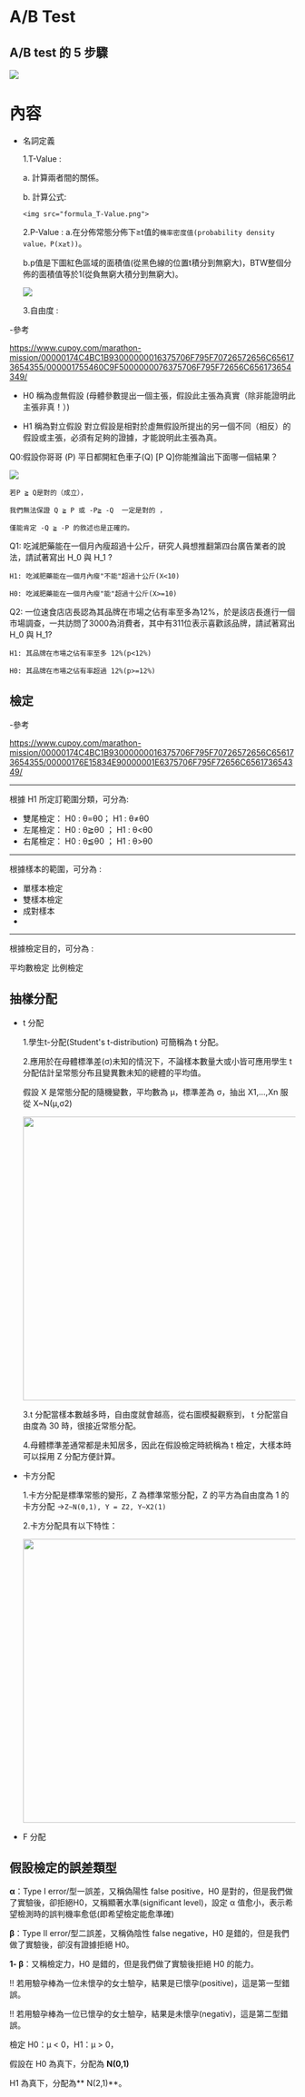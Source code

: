 #  A/B Test


## A/B test 的 5 步驟

<img src="goal.png">



# 內容

- 名詞定義

  1.T-Value : 
     
     a. 計算兩者間的關係。
     
     b. 計算公式:
     
      <img src="formula_T-Value.png">

  2.P-Value : 
     a.在分佈常態分佈下≥t值的`機率密度值(probability density value，P(x≥t))`。
     
     b.p值是下圖紅色區域的面積值(從黑色線的位置t積分到無窮大)，BTW整個分佈的面積值等於1(從負無窮大積分到無窮大)。
     
     <img src="p-value.png">

  3.自由度 :

-參考 

https://www.cupoy.com/marathon-mission/00000174C4BC1B93000000016375706F795F70726572656C656173654355/000001755460C9F5000000076375706F795F72656C656173654349/



- H0 稱為虛無假設 (母體參數提出一個主張，假設此主張為真實（除非能證明此主張非真！）)

- H1 稱為對立假設 對立假設是相對於虛無假設所提出的另一個不同（相反）的假設或主張，必須有足夠的證據，才能說明此主張為真。


Q0:假設你哥哥 (P) 平日都開紅色車子(Q) [P Q]你能推論出下面哪一個結果？


<img src="abtest_01.jpg">

    若P ≧ Q是對的（成立），
    
    我們無法保證 Q ≧ P 或 -P≧ -Q  一定是對的 ，

    僅能肯定 -Q ≧ -P 的敘述也是正確的。




Q1: 吃減肥藥能在一個月內瘦超過十公斤，研究人員想推翻第四台廣告業者的說法，請試著寫出 H_0 與 H_1 ?


    H1: 吃減肥藥能在一個月內瘦"不能"超過十公斤(X<10)

    H0: 吃減肥藥能在一個月內瘦"能"超過十公斤(X>=10)
    
Q2: 一位速食店店長認為其品牌在市場之佔有率至多為12%，於是該店長進行一個市場調查，一共訪問了3000為消費者，其中有311位表示喜歡該品牌，請試著寫出 H_0 與 H_1?


    H1: 其品牌在市場之佔有率至多 12%(p<12%)
    
    H0: 其品牌在市場之佔有率超過 12%(p>=12%)


## 檢定

-參考

https://www.cupoy.com/marathon-mission/00000174C4BC1B93000000016375706F795F70726572656C656173654355/00000176E15834E90000001E6375706F795F72656C656173654349/

------------------------------------------------

根據 H1 所定訂範圍分類，可分為:

- 雙尾檢定： H0 : θ=θ0；  H1 : θ≠θ0
- 左尾檢定： H0 : θ≧θ0 ； H1 : θ<θ0
- 右尾檢定： H0 : θ≦θ0 ； H1 : θ>θ0

------------------------------------------------
根據樣本的範圍，可分為 :

- 單樣本檢定
- 雙樣本檢定
- 成對樣本
- 
------------------------------------------------
根據檢定目的，可分為 :

平均數檢定
比例檢定




## 抽樣分配

- t 分配

  1.學生t-分配(Student's t-distribution) 可簡稱為 t 分配。

  2.應用於在母體標準差(σ)未知的情況下，不論樣本數量大或小皆可應用學生 t 分配估計呈常態分布且變異數未知的總體的平均值。


  假設 X 是常態分配的隨機變數，平均數為 μ，標準差為 σ，抽出 X1,...,Xn 服從 X~N(μ,σ2)

  <img width='500px' style='position:left' src='t檢定_01.png'/>


  3.t 分配當樣本數越多時，自由度就會越高，從右圖模擬觀察到， t 分配當自由度為 30 時，很接近常態分配。 

  4.母體標準差通常都是未知居多，因此在假設檢定時統稱為 t 檢定，大樣本時可以採用 Z 分配方便計算。

- 卡方分配

  1.卡方分配是標準常態的變形，Z 為標準常態分配，Z 的平方為自由度為 1 的卡方分配 →`Z~N(0,1), Y = Z2, Y~X2(1)`
   
  2.卡方分配具有以下特性：
 
  <img width='500px' style='position:left' src='卡方檢定_01.png'/>
    

- F 分配



## 假設檢定的誤差類型

**α**：Type I error/型一誤差，又稱偽陽性 false positive，H0 是對的，但是我們做了實驗後，卻拒絕H0，又稱顯著水準(significant level)，設定 α 值愈小，表示希望檢測時的誤判機率愈低(即希望檢定能愈準確)

**β**：Type II error/型二誤差，又稱偽陰性 false negative，H0 是錯的，但是我們做了實驗後，卻沒有證據拒絕 H0。

**1- β**：又稱檢定力，H0 是錯的，但是我們做了實驗後拒絕 H0 的能力。


!! 若用驗孕棒為一位未懷孕的女士驗孕，結果是已懷孕(positive)，這是第一型錯誤。

!! 若用驗孕棒為一位已懷孕的女士驗孕，結果是未懷孕(negativ)，這是第二型錯誤。


檢定 H0：μ < 0，H1：μ > 0，

假設在 H0 為真下，分配為 **N(0,1)**

H1 為真下，分配為** N(2,1)**。
